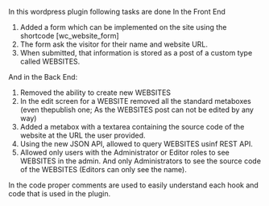 In this wordpress plugin following tasks are done
In the Front End
1) Added a form which can be implemented on the site using the shortcode [wc_website_form]
2) The form ask the visitor for their name and website URL.
3) When submitted, that information is stored as a post of a custom type called WEBSITES.


And in the Back End:
1) Removed the ability to create new WEBSITES
2) In the edit screen for a WEBSITE removed all the standard metaboxes (even thepublish one; As the WEBSITES post can not be edited by any way)
3) Added a metabox with a textarea containing the source code of the website at the URL the user provided.
4) Using the new JSON API, allowed to query WEBSITES usinf REST API.
5) Allowed only users with the Administrator or Editor roles to see WEBSITES in the admin. And only Administrators to see the source code of the WEBSITES (Editors can only see
the name).

In the code proper comments are used to easily understand each hook and code that is used in the plugin.
